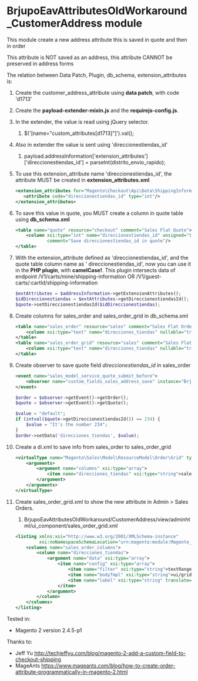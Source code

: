 # BrjupoEavAttributesOldWorkaround_CustomerAddress module

This module create a new address attribute this is saved in quote and then in order

This attribute is NOT saved as an address, this attribute CANNOT be preserved in address forms

The relation between Data Patch, Plugin, db_schema, extension_attributes is:

1. Create the customer_address_attribute using **data patch**, with code 'd1713'
2. Create the **payload-extender-mixin.js** and the **requirejs-config.js**.
3. In the extender, the value is read using jQuery selector.
    1. $('[name="custom_attributes[d1713]"]').val();
4. Also in extender the value is sent using 'direccionestiendas_id'
    1. payload.addressInformation['extension_attributes']['direccionestiendas_id'] = parseInt(distrito_envio_rapido);
5. To use this extension_attribute name 'direccionestiendas_id', the attribute MUST be created in
   **extension_attributes.xml**
   ```xml
   <extension_attributes for="Magento\Checkout\Api\Data\ShippingInformationInterface">
      <attribute code="direccionestiendas_id" type="int"/>
   </extension_attributes>
   ```
6. To save this value in quote, you MUST create a column in quote table using **db_schema.xml**
    ```xml
    <table name="quote" resource="checkout" comment="Sales Flat Quote">
        <column xsi:type="int" name="direccionestiendas_id" unsigned="true" nullable="true"
                comment="Save direccionestiendas_id in quote"/>
    </table>
    ```

7. With the extension_attribute defined as 'direccionestiendas_id', and the quote table column name as '
   direccionestiendas_id', now you can use it in the **PHP plugin**, with **camelCase!**. This plugin intersects data of
   endpoint /V1/carts/mine/shipping-information OR /V1/guest-carts/:cartId/shipping-information
    ```php
    $extAttributes = $addressInformation->getExtensionAttributes();
    $idDireccionestiendas = $extAttributes->getDireccionestiendasId();
    $quote->setDireccionestiendasId($idDireccionestiendas);
    ```

8. Create columns for sales_order and sales_order_grid in db_schema.xml
    ```xml
    <table name="sales_order" resource="sales" comment="Sales Flat Order">
        <column xsi:type="text" name="direcciones_tiendas" nullable="true" comment="Save direccionestiendas as sent to Savar in order"/>
    </table>
    <table name="sales_order_grid" resource="sales" comment="Sales Flat Order Grid">
        <column xsi:type="text" name="direcciones_tiendas" nullable="true" comment="Save direccionestiendas as sent to Savar in order grid"/>
    </table>
    ```

9. Create observer to save quote field *direccionestiendas_id* in sales_order
    ```xml
    <event name="sales_model_service_quote_submit_before">
        <observer name="custom_fields_sales_address_save" instance="BrjupoEavAttributesOldWorkaround\CustomerAddress\Observer\SaveCustomFieldsInOrder" />
    </event>
    ```
    ```php
    $order = $observer->getEvent()->getOrder();
    $quote = $observer->getEvent()->getQuote();
    
    $value = "default";
    if (intval($quote->getDireccionestiendasId()) == 234) {
        $value = "It's the number 234";
    }
    $order->setData('direcciones_tiendas', $value);
    ```

10. Create a di.xml to save info from sales_order to sales_order_grid
    ```xml
    <virtualType name="Magento\Sales\Model\ResourceModel\Order\Grid" type="Magento\Sales\Model\ResourceModel\Grid">
        <arguments>
            <argument name="columns" xsi:type="array">
                <item name="direcciones_tiendas" xsi:type="string">sales_order.direcciones_tiendas</item>
            </argument>
        </arguments>
    </virtualType>
    ```


11. Create sales_order_grid.xml to show the new attribute in Admin > Sales Orders. 
    1. BrjupoEavAttributesOldWorkaround/CustomerAddress/view/adminhtml/ui_component/sales_order_grid.xml

    ```xml
    <listing xmlns:xsi="http://www.w3.org/2001/XMLSchema-instance"
             xsi:noNamespaceSchemaLocation="urn:magento:module:Magento_Ui:etc/ui_configuration.xsd">
        <columns name="sales_order_columns">
            <column name="direcciones_tiendas">
                <argument name="data" xsi:type="array">
                    <item name="config" xsi:type="array">
                        <item name="filter" xsi:type="string">textRange</item>
                        <item name="bodyTmpl" xsi:type="string">ui/grid/cells/html</item>
                        <item name="label" xsi:type="string" translate="true">Dirección Tienda a Savar</item>
                    </item>
                </argument>
            </column>
        </columns>
    </listing>
    ```




Tested in:

- Magento 2 version 2.4.5-p1

Thanks to:

- Jeff Yu http://techjeffyu.com/blog/magento-2-add-a-custom-field-to-checkout-shipping
- MageAnts https://www.mageants.com/blog/how-to-create-order-attribute-programmatically-in-magento-2.html
